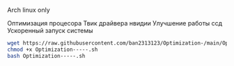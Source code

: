 Arch linux only

Оптимизация процесора
Твик драйвера нвидии
Улучшение работы ссд
Ускоренный запуск системы
``` bash
wget https://raw.githubusercontent.com/ban2313123/Optimization-/main/Optimization-----.sh
chmod +x Optimization-----.sh
bash Optimization-----.sh
```
